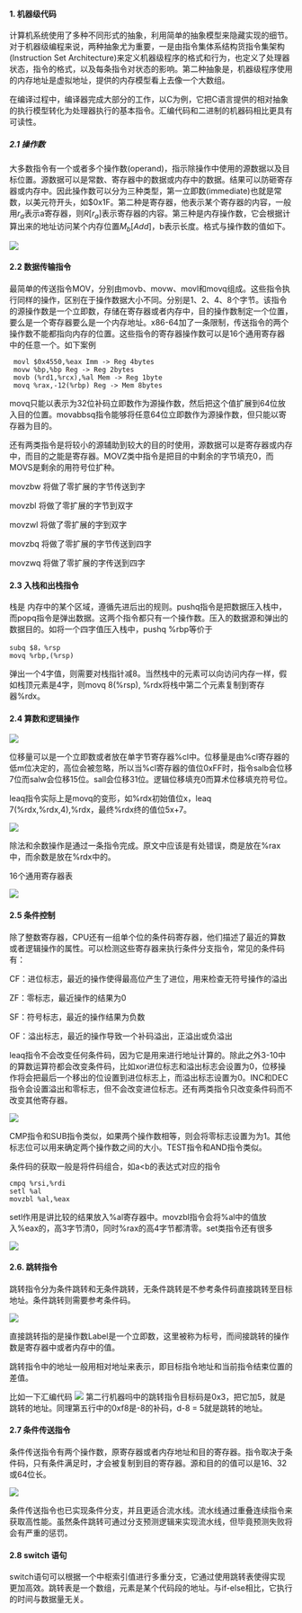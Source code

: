 #### 1. 机器级代码

计算机系统使用了多种不同形式的抽象，利用简单的抽象模型来隐藏实现的细节。对于机器级编程来说，两种抽象尤为重要，一是由指令集体系结构货指令集架构(Instruction Set Architecture)来定义机器级程序的格式和行为，也定义了处理器状态，指令的格式，以及每条指令对状态的影响。第二种抽象是，机器级程序使用的内存地址是虚拟地址，提供的内存模型看上去像一个大数组。

在编译过程中，编译器完成大部分的工作，以C为例，它把C语言提供的相对抽象的执行模型转化为处理器执行的基本指令。汇编代码和二进制的机器码相比更具有可读性。

##### 2.1 操作数

大多数指令有一个或者多个操作数(operand)，指示除操作中使用的源数据以及目标位置。源数据可以是常数、寄存器中的数据或内存中的数据。结果可以防砸寄存器或内存中。因此操作数可以分为三种类型，第一立即数(immediate)也就是常数，以美元符开头，如\$0x1F。第二种是寄存器，他表示某个寄存器的内容，一般用$r_a$表示a寄存器，则$R[r_a]$表示寄存器的内容。第三种是内存操作数，它会根据计算出来的地址访问某个内存位置$M_b[Add]$，b表示长度。格式与操作数的值如下。

![](./1.png)

#### 2.2 数据传输指令

最简单的传送指令MOV，分别由movb、movw、movl和movq组成。这些指令执行同样的操作，区别在于操作数据大小不同。分别是1、2、4、8个字节。该指令的源操作数是一个立即数，存储在寄存器或者内存中，目的操作数制定一个位置，要么是一个寄存器要么是一个内存地址。x86-64加了一条限制，传送指令的两个操作数不能都指向内存的位置。这些指令的寄存器操作数可以是16个通用寄存器中的任意一个。如下案例

```assembly
 movl $0x4550,%eax Imm -> Reg 4bytes
 movw %bp,%bp Reg -> Reg 2bytes
 movb (%rd1,%rcx),%al Mem -> Reg 1byte
 movq %rax,-12(%rbp) Reg -> Mem 8bytes
```

movq只能以表示为32位补码立即数作为源操作数，然后把这个值扩展到64位放入目的位置。movabbsq指令能够将任意64位立即数作为源操作数，但只能以寄存器为目的。

还有两类指令是将较小的源辅助到较大的目的时使用，源数据可以是寄存器或内存中，而目的之能是寄存器。MOVZ类中指令是把目的中剩余的字节填充0，而MOVS是剩余的用符号位扩种。

movzbw 将做了零扩展的字节传送到字

movzbl 将做了零扩展的字节到双字

movzwl 将做了零扩展的字到双字

movzbq 将做了零扩展的字节传送到四字

movzwq 将做了零扩展的字传送到四字 

#### 2.3 入栈和出栈指令

栈是 内存中的某个区域，遵循先进后出的规则。pushq指令是把数据压入栈中，而popq指令是弹出数据。这两个指令都只有一个操作数。压入的数据源和弹出的数据目的。如将一个四字值压入栈中，pushq %rbp等价于

```assembly
subq $8，%rsp
movq %rbp,(%rsp)
```

弹出一个4字值，则需要对栈指针减8。当然栈中的元素可以向访问内存一样，假如栈顶元素是4字，则movq 8(%rsp), %rdx将栈中第二个元素复制到寄存器%rdx。

#### 2.4 算数和逻辑操作

![](./3.png)

位移量可以是一个立即数或者放在单字节寄存器%cl中。位移量是由%cl寄存器的低m位决定的，高位会被忽略，所以当%cl寄存器的值位0xFF时，指令salb会位移7位而salw会位移15位。sall会位移31位。逻辑位移填充0而算术位移填充符号位。

leaq指令实际上是movq的变形，如%rdx初始值位x，leaq 7(%rdx,%rdx,4),%rdx，最终%rdx终的值位5x+7。

![](./4.png)

除法和余数操作是通过一条指令完成。原文中应该是有处错误，商是放在%rax中，而余数是放在%rdx中的。

16个通用寄存器表

![](./2.png)

#### 2.5 条件控制

除了整数寄存器，CPU还有一组单个位的条件码寄存器，他们描述了最近的算数或者逻辑操作的属性。可以检测这些寄存器来执行条件分支指令，常见的条件码有：

CF：进位标志，最近的操作使得最高位产生了进位，用来检查无符号操作的溢出

ZF：零标志，最近操作的结果为0

SF：符号标志，最近的操作结果为负数

OF：溢出标志，最近的操作导致一个补码溢出，正溢出或负溢出

leaq指令不会改变任何条件码，因为它是用来进行地址计算的。除此之外3-10中的算数运算符都会改变条件码，比如xor进位标志和溢出标志会设置为0，位移操作将会把最后一个移出的位设置到进位标志上，而溢出标志设置为0。INC和DEC指令会设置溢出和零标志，但不会改变进位标志。还有两类指令只改变条件码而不改变其他寄存器。

![](./5.png)

CMP指令和SUB指令类似，如果两个操作数相等，则会将零标志设置为为1。其他标志位可以用来确定两个操作数之间的大小。TEST指令和AND指令类似。

条件码的获取一般是将件码组合，如a<b的表达式对应的指令

```assembly
cmpq %rsi,%rdi
setl %al
movzbl %al,%eax
```

setl作用是讲比较的结果放入%al寄存器中。movzbl指令会将%al中的值放入%eax的，高3字节清0，同时%rax的高4字节都清零。set类指令还有很多

![](./6.png)

#### 2.6. 跳转指令

跳转指令分为条件跳转和无条件跳转，无条件跳转是不参考条件码直接跳转至目标地址。条件跳转则需要参考条件码。

![](./jmp.png)

直接跳转指的是操作数Label是一个立即数，这里被称为标号，而间接跳转的操作数是寄存器中或者内存中的值。

跳转指令中的地址一般用相对地址来表示，即目标指令地址和当前指令结束位置的差值。

比如一下汇编代码
![](./jmp2.png)
第二行机器吗中的跳转指令目标码是0x3，把它加5，就是跳转的地址。同理第五行中的0xf8是-8的补码，d-8 = 5就是跳转的地址。

#### 2.7  条件传送指令

条件传送指令有两个操作数，原寄存器或者内存地址和目的寄存器。指令取决于条件码，只有条件满足时，才会被复制到目的寄存器。源和目的的值可以是16、32或64位长。

![](./com.png)

条件传送指令也已实现条件分支，并且更适合流水线。流水线通过重叠连续指令来获取高性能。虽然条件跳转可通过分支预测逻辑来实现流水线，但毕竟预测失败将会有严重的惩罚。

#### 2.8 switch 语句

switch语句可以根据一个中枢索引值进行多重分支，它通过使用跳转表使得实现更加高效。跳转表是一个数组，元素是某个代码段的地址。与if-else相比，它执行的时间与数据量无关。